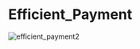 # Efficient_Payment

![efficient_payment2](https://user-images.githubusercontent.com/126587469/235249437-3c002281-66a0-4866-b000-434ebfcd4e0a.png)
